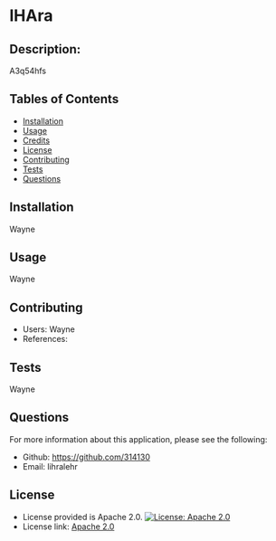 # lHAra

  ## Description:

  A3q54hfs

  ## Tables of Contents

  - [Installation](#installation)
  - [Usage](#usage)
  - [Credits](#credits)
  - [License](#license)
  - [Contributing](#contributing)
  - [Tests](#tests)
  - [Questions](#questions)

  ## Installation

  Wayne

  ## Usage 

  Wayne

  ## Contributing

  - Users: Wayne
  - References: 

  ## Tests

  Wayne

  ## Questions

  For more information about this application, please see the following: 

  - Github: https://github.com/314130
  - Email: lihralehr

  ## License

  - License provided is Apache 2.0. [![License: Apache 2.0](https://img.shields.io/badge/License-Apache%202.0-blue.svg)](https://opensource.org/licenses/Apache-2.0)
- License link: [Apache 2.0](https://opensource.org/licenses/Apache-2.0)

